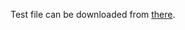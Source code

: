 Test file can be downloaded from [there](https://drive.google.com/file/d/1-opotWfHNGRaBsqi5Bj30XiCyE8nfng4/view?usp=sharing).
